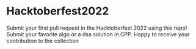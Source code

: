 # Hacktoberfest2022
Submit your first pull request in the Hacktoberfest 2022 using this repo! Submit your favorite algo or a dsa solution in CPP. Happy to receive your contribution to the collection 
